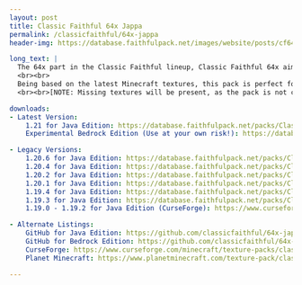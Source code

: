```yaml
---
layout: post
title: Classic Faithful 64x Jappa
permalink: /classicfaithful/64x-jappa
header-img: https://database.faithfulpack.net/images/website/posts/cf64x/cf64_banner.jpg

long_text: |
  The 64x part in the Classic Faithful lineup, Classic Faithful 64x aims to be a spiritual successor to HiTeeN's original Faithful 64x, as well as many other discontinued 64x projects. Its goal is to bring back the classic “painted” look of Vattic's textures that many players have grown to love over the years, all the while remaking vanilla art in quadruple the resolution.
  <br><br>
  Being based on the latest Minecraft textures, this pack is perfect for all enjoyers of the classic Faithful style who want a clean and updated experience.
  <br><br>[NOTE: Missing textures will be present, as the pack is not complete. In addition, Bedrock edition is in early development and is likely to be broken!]

downloads:
- Latest Version:
    1.21 for Java Edition: https://database.faithfulpack.net/packs/Classic-64x-Java/Jappa/Classic%20Faithful%2064x%20Jappa%20-%20java-latest.zip
    Experimental Bedrock Edition (Use at your own risk!): https://database.faithfulpack.net/packs/Classic-64x-Bedrock/Jappa/Classic%20Faithful%2064x%20Jappa%20-%201.19.mcpack

- Legacy Versions:
    1.20.6 for Java Edition: https://database.faithfulpack.net/packs/Classic-64x-Java/Jappa/Classic%20Faithful%2064x%20Jappa%20-%201.20.6.zip
    1.20.4 for Java Edition: https://database.faithfulpack.net/packs/Classic-64x-Java/Jappa/Classic%20Faithful%2064x%20Jappa%20-%201.20.4.zip
    1.20.2 for Java Edition: https://database.faithfulpack.net/packs/Classic-64x-Java/Jappa/Classic%20Faithful%2064x%20Jappa%20-%201.20.2.zip
    1.20.1 for Java Edition: https://database.faithfulpack.net/packs/Classic-64x-Java/Jappa/Classic%20Faithful%2064x%20Jappa%20-%201.20.1.zip
    1.19.4 for Java Edition: https://database.faithfulpack.net/packs/Classic-64x-Java/Jappa/Classic%20Faithful%2064x%20Jappa%20-%201.19.4.zip
    1.19.3 for Java Edition: https://database.faithfulpack.net/packs/Classic-64x-Java/Jappa/Classic%20Faithful%2064x%20Jappa%20-%201.19.3.zip
    1.19.0 - 1.19.2 for Java Edition (CurseForge): https://www.curseforge.com/minecraft/texture-packs/classic-faithful-64x/download/4064436

- Alternate Listings:
    GitHub for Java Edition: https://github.com/classicfaithful/64x-jappa
    GitHub for Bedrock Edition: https://github.com/classicfaithful/64x-jappa-bedrock
    CurseForge: https://www.curseforge.com/minecraft/texture-packs/classic-faithful-64x
    Planet Minecraft: https://www.planetminecraft.com/texture-pack/classic-faithful-64x/

---
```

